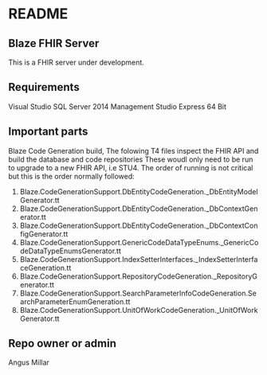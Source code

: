 # README #

## Blaze FHIR Server ##

This is a FHIR server under development. 


## Requirements ##

Visual Studio
SQL Server 2014 Management Studio Express 64 Bit

## Important parts ##
Blaze Code Generation build, The folowing T4 files inspect the FHIR API and build the database and code repositories
These woudl only need to be run to upgrade to a new FHIR API, i.e STU4. The order of running is not critical but this is the order normally followed: 
1. Blaze.CodeGenerationSupport.DbEntityCodeGeneration._DbEntityModelGenerator.tt
2. Blaze.CodeGenerationSupport.DbEntityCodeGeneration._DbContextGenerator.tt
3. Blaze.CodeGenerationSupport.DbEntityCodeGeneration._DbContextConfigGenerator.tt
4. Blaze.CodeGenerationSupport.GenericCodeDataTypeEnums._GenericCodeDataTypeEnumsGenerator.tt
5. Blaze.CodeGenerationSupport.IndexSetterInterfaces._IndexSetterInterfaceGeneration.tt
6. Blaze.CodeGenerationSupport.RepositoryCodeGeneration._RepositoryGenerator.tt
7. Blaze.CodeGenerationSupport.SearchParameterInfoCodeGeneration.SearchParameterEnumGeneration.tt
8. Blaze.CodeGenerationSupport.UnitOfWorkCodeGeneration._UnitOfWorkGenerator.tt

## Repo owner or admin ##

Angus Millar